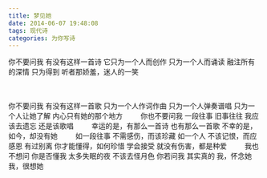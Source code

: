 ```yaml
---
title: 梦见她
date: 2014-06-07 19:48:08
tags: 现代诗
categories: 为你写诗
---
```

你不要问我
有没有这样一首诗
它只为一个人而创作
只为一个人而诵读
融注所有的深情
只为得到
听者那娇羞，迷人的一笑
<!-- more -->　
你不要问我
有没有这样一首歌
只为一个人作词作曲
只为一个人弹奏谱唱
只为一个人让她了解
内心只有她的那个地方
　　
你也不要问我
一段往事
旧事往往
我应该去遗忘
还是该歌唱
　　
幸运的是，有那么一首诗
也有那么一首歌
不幸的是，如今，却没有她
　　
如一段往事
不需感伤，而该珍藏
如一个人
不该记恨，而应感恩
有过别离
你才能懂得，如何珍惜
学会接受
就没有伤害，都是种爱
　　
我也不想问
你是否懂我
太多失眠的夜
不该去怪月色
你若问我
其实真的
我，怀念她
我，很想她